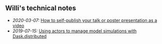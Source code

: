 ## Willi's technical notes

- _2020-03-07:_ [How to self-publish your talk or poster presentation as a video](posts/2020-03-07-how-to-create-and-publish-videos-of-conference-contributions) 
- _2019-07-15:_ [Using actors to manage model simulations with Dask.distributed](https://medium.com/@rath.willi/towards-using-dask-distributeds-actors-for-managing-model-simulations-1126dff2bc6?source=friends_link&sk=631c3fbfcfe8a8ad729c8895193692b2)
